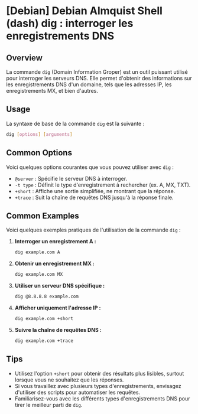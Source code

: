 # [Debian] Debian Almquist Shell (dash) dig : interroger les enregistrements DNS

## Overview
La commande `dig` (Domain Information Groper) est un outil puissant utilisé pour interroger les serveurs DNS. Elle permet d'obtenir des informations sur les enregistrements DNS d'un domaine, tels que les adresses IP, les enregistrements MX, et bien d'autres.

## Usage
La syntaxe de base de la commande `dig` est la suivante :

```bash
dig [options] [arguments]
```

## Common Options
Voici quelques options courantes que vous pouvez utiliser avec `dig` :

- `@server` : Spécifie le serveur DNS à interroger.
- `-t type` : Définit le type d'enregistrement à rechercher (ex. A, MX, TXT).
- `+short` : Affiche une sortie simplifiée, ne montrant que la réponse.
- `+trace` : Suit la chaîne de requêtes DNS jusqu'à la réponse finale.

## Common Examples
Voici quelques exemples pratiques de l'utilisation de la commande `dig` :

1. **Interroger un enregistrement A :**
   ```bash
   dig example.com A
   ```

2. **Obtenir un enregistrement MX :**
   ```bash
   dig example.com MX
   ```

3. **Utiliser un serveur DNS spécifique :**
   ```bash
   dig @8.8.8.8 example.com
   ```

4. **Afficher uniquement l'adresse IP :**
   ```bash
   dig example.com +short
   ```

5. **Suivre la chaîne de requêtes DNS :**
   ```bash
   dig example.com +trace
   ```

## Tips
- Utilisez l'option `+short` pour obtenir des résultats plus lisibles, surtout lorsque vous ne souhaitez que les réponses.
- Si vous travaillez avec plusieurs types d'enregistrements, envisagez d'utiliser des scripts pour automatiser les requêtes.
- Familiarisez-vous avec les différents types d'enregistrements DNS pour tirer le meilleur parti de `dig`.